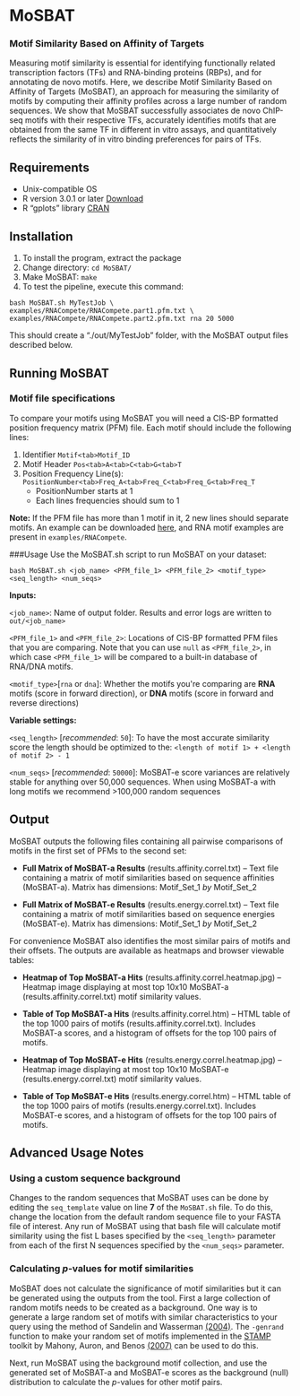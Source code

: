 # MoSBAT

### Motif Similarity Based on Affinity of Targets

Measuring motif similarity is essential for identifying functionally related transcription factors (TFs) and RNA-binding proteins (RBPs), and for annotating de novo motifs. Here, we describe Motif Similarity Based on Affinity of Targets (MoSBAT), an approach for measuring the similarity of motifs by computing their affinity profiles across a large number of random sequences. We show that MoSBAT successfully associates de novo ChIP-seq motifs with their respective TFs, accurately identifies motifs that are obtained from the same TF in different in vitro assays, and quantitatively reflects the similarity of in vitro binding preferences for pairs of TFs. 

## Requirements 
- Unix-compatible OS
- R version 3.0.1 or later [Download](http://www.r-project.org/) 
- R “gplots” library [CRAN](https://cran.r-project.org/web/packages/gplots/index.html)

## Installation 
1. To install the program, extract the package
2. Change directory: `cd MoSBAT/` 
3. Make MoSBAT: `make`
4. To test the pipeline, execute this command: 

>
    bash MoSBAT.sh MyTestJob \
    examples/RNACompete/RNACompete.part1.pfm.txt \
    examples/RNACompete/RNACompete.part2.pfm.txt rna 20 5000
This should create a “./out/MyTestJob” folder, with the MoSBAT output files described below.

## Running MoSBAT
### Motif file specifications
To compare your motifs using MoSBAT you will need a CIS-BP formatted position frequency matrix (PFM) file.  Each motif should include the following lines:


1. Identifier `Motif<tab>Motif_ID`
2. Motif Header `Pos<tab>A<tab>C<tab>G<tab>T`
3. Position Frequency Line(s): `PositionNumber<tab>Freq_A<tab>Freq_C<tab>Freq_G<tab>Freq_T`
	- PositionNumber starts at 1
	- Each lines frequencies should sum to 1

**Note:** If the PFM file has more than 1 motif in it, 2 new lines should separate motifs. An example can be downloaded [here](http://mosbat.ccbr.utoronto.ca/MoSBAT_PFMexample.txt), and RNA motif examples are present in `examples/RNACompete`. 

###Usage
Use the MoSBAT.sh script to run MoSBAT on your dataset:

    bash MoSBAT.sh <job_name> <PFM_file_1> <PFM_file_2> <motif_type> <seq_length> <num_seqs>

**Inputs:**

`<job_name>`: Name of output folder. Results and error logs are written to `out/<job_name>`

`<PFM_file_1>` and `<PFM_file_2>`: Locations of CIS-BP formatted PFM files that you are comparing. Note that you can use `null` as `<PFM_file_2>`, in which case `<PFM_file_1>` will be compared to a built-in database of RNA/DNA motifs.

`<motif_type>`[`rna` or `dna`]: Whether the motifs you're comparing are **RNA** motifs (score in forward direction), or **DNA** motifs (score in forward and reverse directions)

**Variable settings:**

`<seq_length>` [*recommended*: `50`]: To have the most accurate similarity score the length should be optimized to the: `<length of motif 1> + <length of motif 2> - 1`

`<num_seqs>` [*recommended*: `50000`]: MoSBAT-e score variances are relatively stable for anything over 50,000 sequences. When using MoSBAT-a with long motifs we recommend >100,000 random sequences

## Output
MoSBAT outputs the following files containing all pairwise comparisons of motifs in the first set of PFMs to the second set:

- **Full Matrix of MoSBAT-a Results** (results.affinity.correl.txt) – Text file containing a matrix of motif similarities based on sequence affinities (MoSBAT-a). Matrix has dimensions: Motif\_Set\_1 *by* Motif\_Set\_2

- **Full Matrix of MoSBAT-e Results** (results.energy.correl.txt) – Text file containing a matrix of motif similarities based on sequence energies (MoSBAT-e). Matrix has dimensions: Motif\_Set\_1 *by* Motif\_Set\_2

For convenience MoSBAT also identifies the most similar pairs of motifs and their offsets. The outputs are available as heatmaps and browser viewable tables:

- **Heatmap of Top MoSBAT-a Hits** (results.affinity.correl.heatmap.jpg) – Heatmap image displaying at most top 10x10 MoSBAT-a (results.affinity.correl.txt) motif similarity values.

- **Table of Top MoSBAT-a Hits** (results.affinity.correl.htm) – HTML table of the top 1000 pairs of motifs (results.affinity.correl.txt). Includes MoSBAT-a scores, and a histogram of offsets for the top 100 pairs of motifs.

- **Heatmap of Top MoSBAT-e Hits** (results.energy.correl.heatmap.jpg) – Heatmap image displaying at most top 10x10 MoSBAT-e (results.energy.correl.txt) motif similarity values.

- **Table of Top MoSBAT-e Hits** (results.energy.correl.htm) – HTML table of the top 1000 pairs of motifs (results.energy.correl.txt). Includes MoSBAT-e scores, and a histogram of offsets for the top 100 pairs of motifs.

## Advanced Usage Notes
### Using a custom sequence background
Changes to the random sequences that MoSBAT uses can be done by editing the `seq_template` value on line **7** of the `MoSBAT.sh` file. To do this, change the location from the default random sequence file to your FASTA file of interest. Any run of MoSBAT using that bash file will calculate motif similarity using the fist L bases specified by the `<seq_length>` parameter from each of the first N sequences specified by the `<num_seqs>` parameter.

### Calculating *p*-values for motif similarities 
MoSBAT does not calculate the significance of motif similarities but it can be generated using the outputs from the tool. First a large collection of random motifs needs to be created as a background. One way is to generate a large random set of motifs with similar characteristics to your query using the method of Sandelin and Wasserman [(2004)](http://www.ncbi.nlm.nih.gov/pubmed/15066426). The `-genrand` function to make your random set of motifs implemented in the [STAMP](https://github.com/shaunmahony/stamp) toolkit by Mahony, Auron, and Benos [(2007)](http://www.ncbi.nlm.nih.gov/pubmed/17397256) can be used to do this. 

Next, run MoSBAT using the background motif collection, and use the generated set of MoSBAT-a and MoSBAT-e scores as the background (null) distribution to calculate the *p*-values for other motif pairs.
